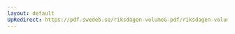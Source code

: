 ```yaml
---
layout: default
UpRedirect: https://pdf.swedeb.se/riksdagen-volumeG-pdf/riksdagen-volumeG-pdf/data/199798/reg_199798_web.pdf
---
```

